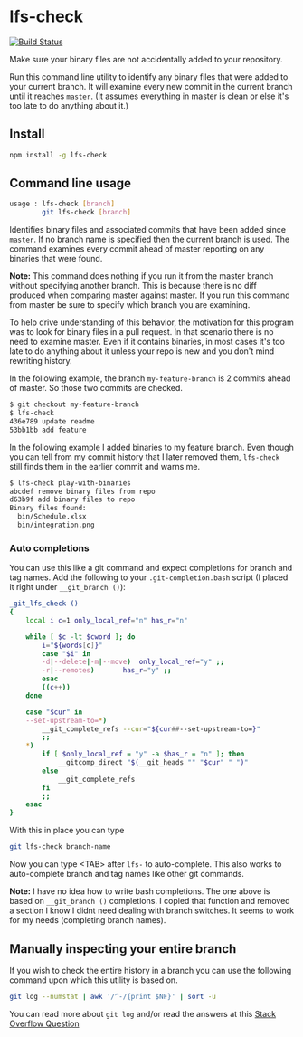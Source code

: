 # lfs-check

[![Build Status](https://travis-ci.org/michaelgwelch/lfs-check.svg?branch=master)](https://travis-ci.org/michaelgwelch/lfs-check) 

Make sure your binary files are not accidentally added to your repository.

Run this command line utility to identify any binary files that were added to your current branch. It will examine every new
commit in the current branch until it reaches `master`. (It assumes everything in master is clean or else it's too late to do anything
about it.)

## Install

```sh
npm install -g lfs-check
```

## Command line usage

```sh
usage : lfs-check [branch]
        git lfs-check [branch]
```

Identifies binary files and associated commits that have been added since `master`. If no branch name
is specified then the current branch is used. The command examines every commit ahead of master reporting
on any binaries that were found.

**Note:** This command does nothing if you run it from the master branch without specifying another branch.
This is because there is no diff produced when comparing master against master. If you run this command
from master be sure to specify which branch you are examining.

To help drive understanding of this behavior, the motivation for this program was to look for binary
files in a pull request. In that scenario there is no need to examine master. Even if it contains
binaries, in most cases it's too late to do anything about it unless your repo is new and you don't
mind rewriting history.

In the following example, the branch
`my-feature-branch` is 2 commits ahead of master. So those two commits are checked.

```sh
$ git checkout my-feature-branch
$ lfs-check
436e789 update readme
53bb1bb add feature
```

In the following example I added binaries to my feature branch. Even though you can tell from my commit
history that I later removed them, `lfs-check` still finds them in the earlier commit and warns me.

```sh
$ lfs-check play-with-binaries
abcdef remove binary files from repo
d63b9f add binary files to repo
Binary files found:
  bin/Schedule.xlsx
  bin/integration.png
```

### Auto completions

You can use this like a git command and expect completions for branch and tag names. Add the following to your
`.git-completion.bash` script (I placed it right under `__git_branch ()`):

<!-- markdownlint-disable no-hard-tabs -->

```bash
_git_lfs_check ()
{
	local i c=1 only_local_ref="n" has_r="n"

	while [ $c -lt $cword ]; do
		i="${words[c]}"
		case "$i" in
		-d|--delete|-m|--move)	only_local_ref="y" ;;
		-r|--remotes)		has_r="y" ;;
		esac
		((c++))
	done

	case "$cur" in
	--set-upstream-to=*)
		__git_complete_refs --cur="${cur##--set-upstream-to=}"
		;;
	*)
		if [ $only_local_ref = "y" -a $has_r = "n" ]; then
			__gitcomp_direct "$(__git_heads "" "$cur" " ")"
		else
			__git_complete_refs
		fi
		;;
	esac
}
```

With this in place you can type

```sh
git lfs-check branch-name
```

Now you can type \<TAB\> after `lfs-` to auto-complete. This also works to auto-complete branch and tag names like
other git commands.

**Note:** I have no idea how to write bash completions. The one above is based on `__git_branch ()` completions. I
copied that function and removed a section I know I didnt need dealing with branch switches.
It seems to work for my needs (completing branch names).

<!-- markdownlint-enable no-hard-tabs -->

## Manually inspecting your entire branch

If you wish to check the entire history in a branch you can use the following command upon which
this utility is based on.

```sh
git log --numstat | awk '/^-/{print $NF}' | sort -u
```

You can read more about `git log` and/or read the answers at this [Stack Overflow Question](https://stackoverflow.com/questions/27931520/git-find-all-binary-files-in-history)

